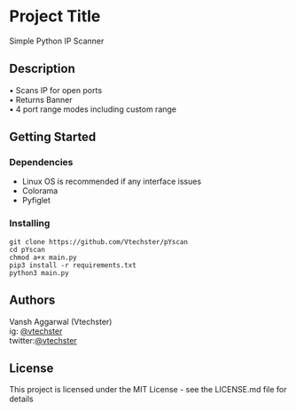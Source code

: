 # Project Title
Simple Python IP Scanner
## Description
• Scans IP for open ports<br>
• Returns Banner<br>
• 4 port range modes including custom range<br>
## Getting Started
### Dependencies
* Linux OS is recommended if any interface issues
* Colorama
* Pyfiglet
### Installing
```
git clone https://github.com/Vtechster/pYscan
cd pYscan
chmod a+x main.py
pip3 install -r requirements.txt
python3 main.py
```
## Authors
Vansh Aggarwal (Vtechster) <br>
ig: [@vtechster](https://www.instagram.com/vtechster)<br>
twitter:[@vtechster](https://twitter.com/vtechster)
## License
This project is licensed under the MIT License - see the LICENSE.md file for details
